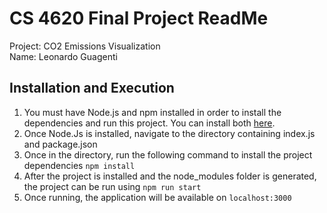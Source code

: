 # CS 4620 Final Project ReadMe
Project: CO2 Emissions Visualization
<br>
Name: Leonardo Guagenti

## Installation and Execution
1. You must have Node.js and npm installed in order to install the dependencies and run this project. You can install both [here](https://nodejs.org/en/download/current/).
2. Once Node.Js is installed, navigate to the directory containing index.js and package.json
3. Once in the directory, run the following command to install the project dependencies `npm install`
4. After the project is installed and the node_modules folder is generated, the project can be run using `npm run start`
5. Once running, the application will be available on `localhost:3000`

